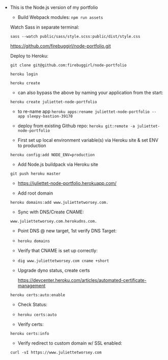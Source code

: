 * This is the Node.js version of my portfolio


  * Build Webpack modules:
   ` npm run assets `

  Watch Sass in separate terminal:

  ` sass --watch public/sass/style.scss:public/dist/style.css `



   https://github.com/firebuggirl/node-portfolio.git

   Deploy to Heroku:

   ` git clone git@github.com:firebuggirl/node-portfolio `

   ` heroku login `

   ` heroku create `


   *  can also bypass the above by naming your application from the start:

   ` heroku create juliettet-node-portfolio `



   * to re-name app
   ` heroku apps:rename juliettet-node-portfolio --app sleepy-bastion-39170 `

   * deploy from existing Github repo:
   ` heroku git:remote -a juliettet-node-portfolio `

   * First set up local environment variable(s) via Heroku site & set ENV to  production

   ` heroku config:add NODE_ENV=production `

   * Add Node.js buildpack via Heroku site

   ` git push heroku master `

   * https://juliettet-node-portfolio.herokuapp.com/

   * Add root domain

   ` heroku domains:add www.juliettetworsey.com. `

   * Sync with DNS/Create CNAME:

   ` www.juliettetworsey.com.herokudns.com. `

   * Point DNS @ new target, 1st verify DNS Target:

   * ` heroku domains `

   * Verify that CNAME is set up correctly:

   * ` dig www.juliettetworsey.com cname +short `

   * Upgrade dyno status, create certs

     https://devcenter.heroku.com/articles/automated-certificate-management

   ` heroku certs:auto:enable `

   * Check Status:

   * ` heroku certs:auto `

   * Verify certs:

   ` heroku certs:info `

   * Verify redirect to custom domain w/ SSL enabled:

   ` curl -vI https://www.juliettetworsey.com `
